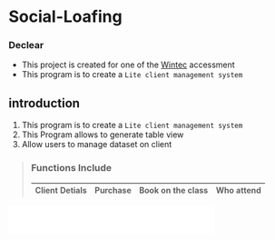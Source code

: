 # Social-Loafing

### Declear
* This project is created for one of the [Wintec](https://www.wintec.ac.nz/) accessment
* This program is to create a `Lite client management system`


## introduction
1. This program is to create a `Lite client management system`
2. This Program allows to generate table view
3. Allow users to manage dataset on client

>### Functions Include
>| Client Detials | Purchase | Book on the class | Who attend
>| :-: |  :-: |  :-: |  :-: |



![WIntec-ICON](/mdResource/logo-wintec-tepukenga.svg)